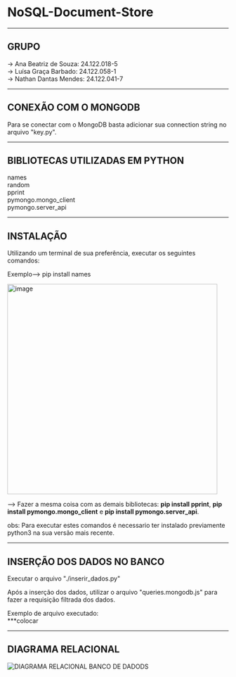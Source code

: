 # NoSQL-Document-Store

----
<h2>GRUPO</h2>
  -> Ana Beatriz de Souza: 24.122.018-5 <br>
  -> Luísa Graça Barbado:  24.122.058-1 <br>
  -> Nathan Dantas Mendes: 24.122.041-7 <br>

----

<h2>CONEXÃO COM O MONGODB</h2>

Para se conectar com o MongoDB basta adicionar sua connection string no arquivo "key.py".


----
<h2>BIBLIOTECAS UTILIZADAS EM PYTHON</h2>

names <br>
random  <br>
pprint <br>
pymongo.mongo_client <br>
pymongo.server_api

----

<h2>INSTALAÇÃO</h2>

Utilizando um terminal de sua preferência, executar os seguintes comandos:

Exemplo--> pip install names<br> 

<img width="478" alt="image" src="https://github.com/user-attachments/assets/fea971b8-6294-4577-9a56-4a4e1fbb79e4">

--> Fazer a mesma coisa com as demais bibliotecas: **pip install pprint**, **pip install pymongo.mongo_client** e **pip install pymongo.server_api**.


obs: Para executar estes comandos é necessario ter instalado previamente python3 na sua versão mais recente. 

----
<h2>INSERÇÃO DOS DADOS NO BANCO</h2>
  Executar o arquivo "./inserir_dados.py" 
  
  Após a inserção dos dados, utilizar o arquivo "queries.mongodb.js" para fazer a requisição filtrada dos dados.

  Exemplo de arquivo executado:<br>
  ***colocar

----
<h2>DIAGRAMA RELACIONAL</h2>

![DIAGRAMA RELACIONAL BANCO DE DADODS](https://github.com/user-attachments/assets/138e57f8-33b1-41e2-8799-112479c09dfd)



